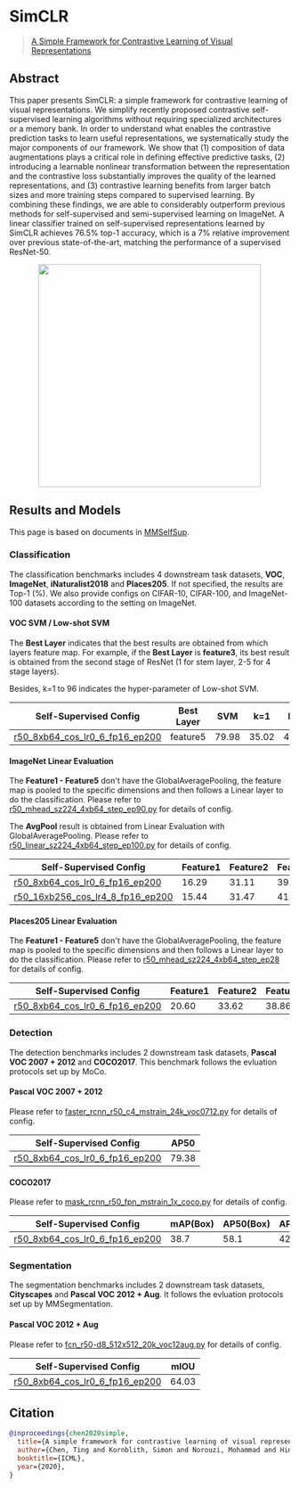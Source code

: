 # SimCLR

> [A Simple Framework for Contrastive Learning of Visual Representations](https://arxiv.org/abs/2002.05709)

## Abstract

This paper presents SimCLR: a simple framework for contrastive learning of visual representations. We simplify recently proposed contrastive self-supervised learning algorithms without requiring specialized architectures or a memory bank. In order to understand what enables the contrastive prediction tasks to learn useful representations, we systematically study the major components of our framework. We show that (1) composition of data augmentations plays a critical role in defining effective predictive tasks, (2) introducing a learnable nonlinear transformation between the representation and the contrastive loss substantially improves the quality of the learned representations, and (3) contrastive learning benefits from larger batch sizes and more training steps compared to supervised learning. By combining these findings, we are able to considerably outperform previous methods for self-supervised and semi-supervised learning on ImageNet. A linear classifier trained on self-supervised representations learned by SimCLR achieves 76.5% top-1 accuracy, which is a 7% relative improvement over previous state-of-the-art, matching the performance of a supervised ResNet-50.

<div align="center">
<img  src="https://user-images.githubusercontent.com/36138628/149723851-cf5f309e-d891-454d-90c0-e5337e5a11ed.png" width="400" />
</div>

## Results and Models

This page is based on documents in [MMSelfSup](https://github.com/open-mmlab/mmselfsup).

### Classification

The classification benchmarks includes 4 downstream task datasets, **VOC**, **ImageNet**,  **iNaturalist2018** and **Places205**. If not specified, the results are Top-1 (%). We also provide configs on CIFAR-10, CIFAR-100, and ImageNet-100 datasets according to the setting on ImageNet.

#### VOC SVM / Low-shot SVM

The **Best Layer** indicates that the best results are obtained from which layers feature map. For example, if the **Best Layer** is **feature3**, its best result is obtained from the second stage of ResNet (1 for stem layer, 2-5 for 4 stage layers).

Besides, k=1 to 96 indicates the hyper-parameter of Low-shot SVM.

| Self-Supervised Config                                                                                                                           | Best Layer | SVM   | k=1   | k=2   | k=4   | k=8   | k=16  | k=32  | k=64  | k=96 |
| ------------------------------------------------------------------------------------------------------------------------------------------------ | ---------- | ----- | ----- | ----- | ----- | ----- | ----- | ----- | ----- | ---- |
| [r50_8xb64_cos_lr0_6_fp16_ep200](https://github.com/Westlake-AI/openmixup/tree/main/configs/selfsup/simclr/imagenet/r50_8xb64_cos_lr0_6_fp16_ep200.py) | feature5   | 79.98 | 35.02 | 42.79 | 54.87 | 61.91 | 67.38 | 71.88 | 75.56 | 77.4 |

#### ImageNet Linear Evaluation

The **Feature1 - Feature5** don't have the GlobalAveragePooling, the feature map is pooled to the specific dimensions and then follows a Linear layer to do the classification. Please refer to [r50_mhead_sz224_4xb64_step_ep90.py](https://github.com/Westlake-AI/openmixup/tree/main/configs/benchmarks/classification/imagenet/r50_mhead_sz224_4xb64_step_ep90.py) for details of config.

The **AvgPool** result is obtained from Linear Evaluation with GlobalAveragePooling. Please refer to [r50_linear_sz224_4xb64_step_ep100.py](https://github.com/Westlake-AI/openmixup/tree/main/configs/benchmarks/classification/imagenet/r50_linear_sz224_4xb64_step_ep100.py) for details of config.

| Self-Supervised Config                                                                                                                               | Feature1 | Feature2 | Feature3 | Feature4 | Feature5 | AvgPool |
| ---------------------------------------------------------------------------------------------------------------------------------------------------- | -------- | -------- | -------- | -------- | -------- | ------- |
| [r50_8xb64_cos_lr0_6_fp16_ep200](https://github.com/Westlake-AI/openmixup/tree/main/configs/selfsup/simclr/imagenet/r50_8xb64_cos_lr0_6_fp16_ep200.py)     | 16.29    | 31.11    | 39.99    | 55.06    | 62.91    | 62.56   |
| [r50_16xb256_cos_lr4_8_fp16_ep200](https://github.com/Westlake-AI/openmixup/tree/main/configs/selfsup/simclr/imagenet/r50_16xb256_cos_lr4_8_fp16_ep200.py) | 15.44    | 31.47    | 41.83    | 59.44    | 66.41    | 66.66   |

#### Places205 Linear Evaluation

The **Feature1 - Feature5** don't have the GlobalAveragePooling, the feature map is pooled to the specific dimensions and then follows a Linear layer to do the classification. Please refer to [r50_mhead_sz224_4xb64_step_ep28](https://github.com/Westlake-AI/openmixup/tree/main/configs/benchmarks/classification/place205/r50_mhead_sz224_4xb64_step_ep28.py) for details of config.

| Self-Supervised Config                                                                                                                           | Feature1 | Feature2 | Feature3 | Feature4 | Feature5 |
| ------------------------------------------------------------------------------------------------------------------------------------------------ | -------- | -------- | -------- | -------- | -------- |
| [r50_8xb64_cos_lr0_6_fp16_ep200](https://github.com/Westlake-AI/openmixup/tree/main/configs/selfsup/simclr/imagenet/r50_8xb64_cos_lr0_6_fp16_ep200.py) | 20.60    | 33.62    | 38.86    | 45.25    | 50.91    |

### Detection

The detection benchmarks includes 2 downstream task datasets, **Pascal VOC 2007 + 2012** and **COCO2017**. This benchmark follows the evluation protocols set up by MoCo.

#### Pascal VOC 2007 + 2012

Please refer to [faster_rcnn_r50_c4_mstrain_24k_voc0712.py](https://github.com/open-mmlab/mmselfsup/blob/master/configs/benchmarks/mmdetection/voc0712/faster_rcnn_r50_c4_mstrain_24k_voc0712.py) for details of config.

| Self-Supervised Config                                                                                                                           | AP50  |
| ------------------------------------------------------------------------------------------------------------------------------------------------ | ----- |
| [r50_8xb64_cos_lr0_6_fp16_ep200](https://github.com/Westlake-AI/openmixup/tree/main/configs/selfsup/simclr/imagenet/r50_8xb64_cos_lr0_6_fp16_ep200.py) | 79.38 |

#### COCO2017

Please refer to [mask_rcnn_r50_fpn_mstrain_1x_coco.py](https://github.com/open-mmlab/mmselfsup/blob/master/configs/benchmarks/mmdetection/coco/mask_rcnn_r50_fpn_mstrain_1x_coco.py) for details of config.

| Self-Supervised Config                                                                                                                           | mAP(Box) | AP50(Box) | AP75(Box) | mAP(Mask) | AP50(Mask) | AP75(Mask) |
| ------------------------------------------------------------------------------------------------------------------------------------------------ | -------- | --------- | --------- | --------- | ---------- | ---------- |
| [r50_8xb64_cos_lr0_6_fp16_ep200](https://github.com/Westlake-AI/openmixup/tree/main/configs/selfsup/simclr/imagenet/r50_8xb64_cos_lr0_6_fp16_ep200.py) | 38.7     | 58.1      | 42.4      | 34.9      | 55.3       | 37.5       |

### Segmentation

The segmentation benchmarks includes 2 downstream task datasets, **Cityscapes** and **Pascal VOC 2012 + Aug**. It follows the evluation protocols set up by MMSegmentation.

#### Pascal VOC 2012 + Aug

Please refer to [fcn_r50-d8_512x512_20k_voc12aug.py](https://github.com/open-mmlab/mmselfsup/blob/master/configs/benchmarks/mmsegmentation/voc12aug/fcn_r50-d8_512x512_20k_voc12aug.py) for details of config.

| Self-Supervised Config                                                                                                                           | mIOU  |
| ------------------------------------------------------------------------------------------------------------------------------------------------ | ----- |
| [r50_8xb64_cos_lr0_6_fp16_ep200](https://github.com/Westlake-AI/openmixup/tree/main/configs/selfsup/simclr/imagenet/r50_8xb64_cos_lr0_6_fp16_ep200.py) | 64.03 |

## Citation

```bibtex
@inproceedings{chen2020simple,
  title={A simple framework for contrastive learning of visual representations},
  author={Chen, Ting and Kornblith, Simon and Norouzi, Mohammad and Hinton, Geoffrey},
  booktitle={ICML},
  year={2020},
}
```
